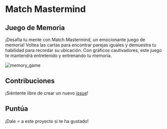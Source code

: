 # Match Mastermind

## Juego de Memoria

¡Desafía tu mente con Match Mastermind, un emocionante juego de memoria!
Voltea las cartas para encontrar parejas iguales y demuestra tu habilidad para recordar su ubicación.
Con gráficos cautivadores, este juego te mantendrá entretenido y entrenando tu memoria.

![memory_game](https://github.com/KrlosPK/memory-game/assets/103198977/9418b3b5-76cf-4219-b1af-aca6f034bdec)

## Contribuciones

¡Siéntente libre de crear un nuevo [issue](https://github.com/KrlosPK/memory-game/issues)!

## Puntúa

¡Dale ⭐ a este proyecto si te ha gustado!
